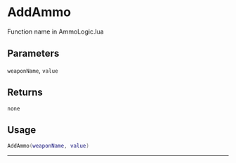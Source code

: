 # AddAmmo
Function name in AmmoLogic.lua
## Parameters
`weaponName`, `value`
## Returns
`none`
## Usage
```lua
AddAmmo(weaponName, value)
```
---

